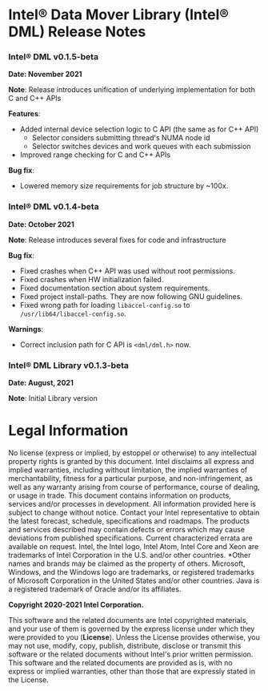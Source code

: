 Intel® Data Mover Library (Intel® DML) Release Notes
===============================================================================

### Intel® DML v0.1.5-beta

**Date: November 2021**

**Note**: Release introduces unification of underlying implementation for both C and C++ APIs

**Features**:
* Added internal device selection logic to C API (the same as for C++ API)
  * Selector considers submitting thread's NUMA node id
  * Selector switches devices and work queues with each submission
* Improved range checking for C and C++ APIs

**Bug fix**:
* Lowered memory size requirements for job structure by ~100x.


### Intel® DML v0.1.4-beta

**Date: October 2021**

**Note**: Release introduces several fixes for code and infrastructure

**Bug fix**:
* Fixed crashes when C++ API was used without root permissions.
* Fixed crashes when HW initialization failed.
* Fixed documentation section about system requirements.
* Fixed project install-paths. They are now following GNU guidelines.
* Fixed wrong path for loading `libaccel-config.so` to `/usr/lib64/libaccel-config.so`.

**Warnings**:
* Correct inclusion path for C API is `<dml/dml.h>` now.


### Intel® DML Library v0.1.3-beta

**Date: August, 2021**

**Note**: Initial Library version

Legal Information
=================

No license (express or implied, by estoppel or otherwise) to any
intellectual property rights is granted by this document.
Intel disclaims all express and implied warranties, including without limitation, the implied warranties of merchantability, fitness for a particular purpose, and non-infringement, as well as any warranty arising from course of performance, course of dealing, or usage in trade. This document contains information on products, services and/or processes in development. All information provided here is subject to change without notice. Contact your Intel representative to obtain the latest forecast, schedule, specifications and
roadmaps. The products and services described may contain defects or errors which may cause deviations from published specifications. Current characterized errata are available on request. Intel, the Intel logo, Intel Atom, Intel Core and Xeon are trademarks of Intel Corporation in the U.S. and/or other countries.
\*Other names and brands may be claimed as the property of others. Microsoft, Windows, and the Windows logo are trademarks, or registered trademarks of Microsoft Corporation in the United States and/or other countries. Java is a registered trademark of Oracle and/or its affiliates.

**Copyright 2020-2021 Intel Corporation.**

This software and the related documents are Intel copyrighted materials, and your use of them is governed by the express license under which they were provided to you (**License**). Unless the License provides otherwise, you may not use, modify, copy, publish, distribute, disclose or transmit this software or the related documents without Intel's prior written permission. This software and the related documents are provided as is, with no express or implied warranties, other than those that are expressly stated in the License.
